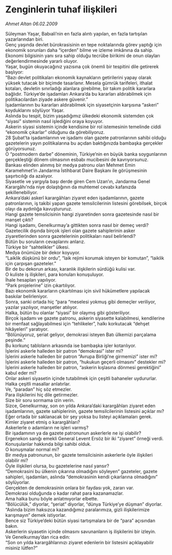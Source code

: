 # Zenginlerin tuhaf ilişkileri

*Ahmet Altan 06.02.2009*

<div class="yazi">Süleyman Yaşar, Babıali’nin en fazla alıntı yapılan, en fazla tartışılan yazarlarından biri. <br/>Genç yaşında devlet bürokrasisinin en tepe noktalarında görev yaptığı için ekonomik sorunları daha “içerden” bilme ve izleme imkânına da sahip. <br/>Ekonomi bilgisinin yanı sıra sahip olduğu tecrübe birikimi de onun olayları değerlendirmesinde yararlı oluyor. <br/>Yaşar, bugün okuyacağınız yazısına çok önemli bir tespitini dile getirerek başlıyor: <br/>“Bazı devlet politikaları ekonomik kaynakların getirilerini yapay olarak yüksek tutacak bir biçimde tasarlanır. Mesela gümrük tarifeleri, ithalat kotaları, devletin sınırladığı alanlara girebilme, bir takım politik kararlara bağlıdır. Türkiye’de işadamları Ankara’da bu kararları aldırabilmek için politikacılardan ziyade askere güvenir.” <br/>İşadamlarının bu kararları aldırabilmek için siyasetçinin karşısına “askeri” koyduklarını söylüyor Yaşar. <br/>Aslında bu tespit, bizim yaşadığımız ülkedeki ekonomik sistemden çok “siyasi” sistemin nasıl işlediğini oraya koyuyor. <br/>Askerin siyasi sistemin içinde kendisine bir rol istemesinin temelinde ciddi “ekonomik çıkarlar” olduğunu da görebiliyoruz. <br/>28 Şubat’ta işadamlarının ve işadamı olan gazete patronlarının sahibi olduğu gazetelerin yayın politikalarına bu açıdan baktığınızda bambaşka gerçekler görüyorsunuz. <br/>O “postmodern darbe” döneminin, Türkiye’nin en büyük banka soygunlarının gerçekleştiği dönem olmasının esbabı mucibesini de kavrıyorsunuz. <br/>Bankası elinden alınmış bir medya patronu olan Mehmet Emin Karamehmet’in Jandarma İstihbarat Daire Başkanı ile görüşmesinin şaşırtıcılığı da azalıyor. <br/>Siyasetle ve yargıyla başı derde giren Cem Uzan’ın, Jandarma Genel Karargâhı’nda niye dolaştığının da muhtemel cevabı kafanızda şekillenebiliyor. <br/>Ankara’daki askerî karargâhları ziyaret eden işadamlarının, gazete patronlarının, iş takibi yapan gazete temsilcilerinin listesini görebilsek, birçok olayı da aydınlığa kavuştururuz. <br/>Hangi gazete temsilcisinin hangi ziyaretinden sonra gazetesinde nasıl bir manşet çıktı? <br/>Hangi işadamı, Genelkurmay’a gittikten sonra nasıl bir demeç verdi? <br/>Gazetecilik dışında birçok işleri olan gazete sahiplerinin asker ziyaretlerinden sonra gazetelerinin politikaları nasıl belirlendi? <br/>Bütün bu soruların cevaplarını anlarız. <br/>Türkiye bir “sahtelikler” ülkesi. <br/>Medya önümüze bir dekor koyuyor. <br/>“Laiklik düşkünü bir ordu”, “laik rejimi korumak isteyen bir komutan”, “laiklik için çarpışan gazeteler.” <br/>Bir de bu dekorun arkası, karanlık ilişkilerin sürdüğü kulisi var. <br/>O kuliste iş ilişkileri, para konuları konuşuluyor. <br/>İhale hesapları yapılıyor. <br/>“Park projelerine” izin çıkartılıyor. <br/>Bazı ekonomik kararların çıkartılması için sivil hükümetlere yapılacak baskılar belirleniyor. <br/>Sonra, sanki ortada hiç “para “meselesi yokmuş gibi demeçler veriliyor, yazılar yazılıyor, manşetler atılıyor. <br/>Halka, bütün bu olanlar “siyasi” bir olaymış gibi gösteriliyor. <br/>Birçok işadamı ve gazete patronu, askerin siyasette kalabilmesi, kendilerine bir menfaat sağlayabilmesi için “tehlikeler”, halkı korkutacak “dehşet hikâyeleri” yaratıyor. <br/>“Bölünüyoruz, şeriat geliyor, demokrasi isteyen Batı ülkemizi parçalama peşinde.” <br/>Bu korkunç tabloların arkasında ise bambaşka işler kotarılıyor. <br/>İşlerini askerle halleden bir patron “demokrasi” ister mi? <br/>İşlerini askerle halleden bir patron “Avrupa Birliği’ne girmemizi” ister mi? <br/>İşlerini askerle halleden bir patron, “hukukun geçerli olmasını” destekler mi? <br/>İşlerini askerle halleden bir patron, “askerin kışlasına dönmesi gerektiğini” kabul eder mi? <br/>Onlar askeri siyasetin içinde tutabilmek için çeşitli bahaneler uydururlar. <br/>Halka çeşitli masallar anlatırlar. <br/>Ve, “paradan” hiç söz etmezler. <br/>Para ilişkilerini hiç dile getirmezler. <br/>Size bir soru sormama izin verin. <br/>Sizce, Genelkurmay, son on yılda Ankara’daki karargâhları ziyaret eden işadamlarının, gazete sahiplerinin, gazete temsilcilerinin listesini açıklar mı? <br/>Eğer ortada bir saklanacak bir şey yoksa bu listeyi açıklamaları gerek. <br/>Kimler ziyaret etmiş o karargâhları? <br/>Askerlerle o adamların ne işleri varmış? <br/>Bir işadamının ya da gazete patronunun askerlerle ne işi olabilir? <br/>Ergenekon sanığı emekli General Levent Ersöz bir iki “ziyaret” örneği verdi. <br/>Konuşulanlar hakkında bilgi sahibi olduk. <br/>O konuşmalar normal mi? <br/>Bir medya patronunun, bir gazete temsilcisinin askerlerle öyle ilişkileri olabilir mi? <br/>Öyle ilişkileri olursa, bu gazetelerine nasıl yansır? <br/>“Demokrasini bu ülkenin çıkarına olmadığını söyleyen” gazeteler, gazete sahipleri, işadamları, aslında “demokrasinin kendi çıkarlarına olmadığını” söylüyorlar. <br/>Gerçekten de demokrasinin onlara bir faydası yok, zararı var. <br/>Demokrasi olduğunda o kadar rahat para kazanamazlar. <br/>Ama halka bunu böyle anlatmıyorlar elbette. <br/>“Bölücülük,” diyorlar, “şeriat” diyorlar, “dünya Türkiye’ye düşman” diyorlar. <br/>“Aslında bizim haksızca kazandığımız paralarımıza, gizli ilişkilerimize karışmayın” demek istiyorlar. <br/>Bence siz Türkiye’deki bütün siyasi tartışmalara bir de “para” açısından bakın. <br/>Askerlerin siyasetin içinde olmasını savunanların iş ilişkilerini bir izleyin. <br/>Ve Genelkurmay’dan rica edin: <br/>“Son on yılda karargâhlarınızı ziyaret edenlerin bir listesini açıklayabilir misiniz lütfen?”</div>
